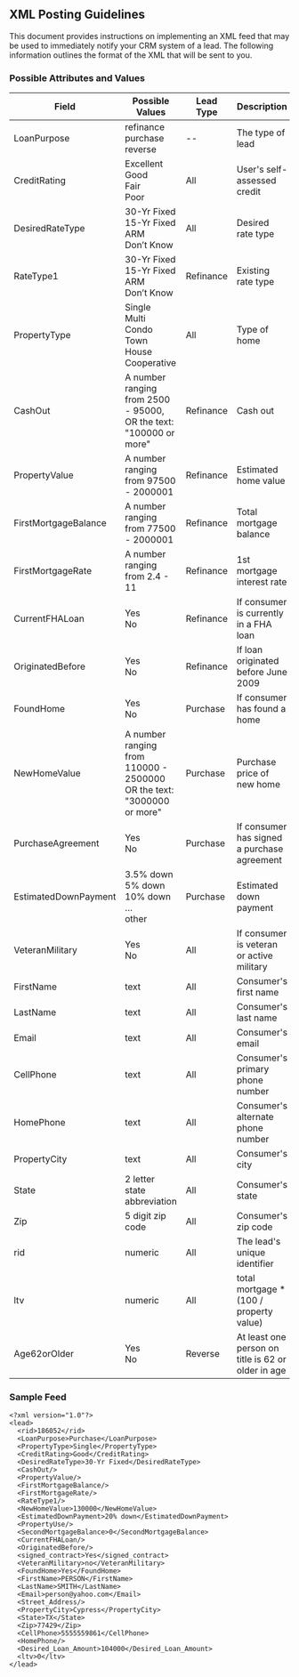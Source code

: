 ## XML Posting Guidelines

This document provides instructions on implementing an XML feed that may be used to immediately notify your CRM system of a lead. The following information outlines the format of the XML that will be sent to you.

### Possible Attributes and Values

Field   | Possible Values   | Lead Type   | Description     
------- | ----------------- | ----------- | --------------- 
LoanPurpose | refinance<br>purchase<br>reverse | -- | The type of lead 
CreditRating | Excellent<br />Good<br />Fair<br />Poor | All | User's self-assessed credit
DesiredRateType | 30-Yr Fixed<br />15-Yr Fixed<br />ARM<br />Don’t Know | All | Desired rate type
RateType1 |  30-Yr Fixed<br />15-Yr Fixed<br />ARM<br />Don’t Know | Refinance | Existing rate type
PropertyType | Single<br />Multi<br />Condo<br />Town House<br />Cooperative | All | Type of home
CashOut | A number ranging from 2500 - 95000, OR the text: "100000 or more" | Refinance | Cash out
PropertyValue | A number ranging from 97500 - 2000001 | Refinance | Estimated home value
FirstMortgageBalance | A number ranging from 77500 - 2000001 | Refinance | Total mortgage balance
FirstMortgageRate | A number ranging from 2.4 - 11 | Refinance | 1st mortgage interest rate
CurrentFHALoan | Yes<br />No | Refinance | If consumer is currently in a FHA loan
OriginatedBefore | Yes<br />No | Refinance | If loan originated before June 2009
FoundHome | Yes<br />No | Purchase | If consumer has found a home
NewHomeValue | A number ranging from 110000 - 2500000 OR the text: "3000000 or more" | Purchase | Purchase price of new home
PurchaseAgreement | Yes<br />No | Purchase | If consumer has signed a purchase agreement
EstimatedDownPayment | 3.5% down<br />5% down<br />10% down<br />…<br />other | Purchase | Estimated down payment
VeteranMilitary | Yes<br />No | All | If consumer is veteran or active military
FirstName | text | All | Consumer's first name
LastName | text | All | Consumer's last name
Email | text | All | Consumer's email
CellPhone | text | All | Consumer's primary phone number
HomePhone | text | All | Consumer's alternate phone number
PropertyCity | text | All | Consumer's city
State | 2 letter state abbreviation | All | Consumer's state
Zip | 5 digit zip code | All | Consumer's zip code
rid | numeric | All | The lead's unique identifier
ltv | numeric | All | total mortgage * (100 / property value)
Age62orOlder | Yes<br />No | Reverse | At least one person on title is 62 or older in age

### Sample Feed
```
<?xml version="1.0"?>
<lead>
  <rid>186052</rid>
  <LoanPurpose>Purchase</LoanPurpose>
  <PropertyType>Single</PropertyType>
  <CreditRating>Good</CreditRating>
  <DesiredRateType>30-Yr Fixed</DesiredRateType>
  <CashOut/>
  <PropertyValue/>
  <FirstMortgageBalance/>
  <FirstMortgageRate/>
  <RateType1/>
  <NewHomeValue>130000</NewHomeValue>
  <EstimatedDownPayment>20% down</EstimatedDownPayment>
  <PropertyUse/>
  <SecondMortgageBalance>0</SecondMortgageBalance>
  <CurrentFHALoan/>
  <OriginatedBefore/>
  <signed_contract>Yes</signed_contract>
  <VeteranMilitary>no</VeteranMilitary>
  <FoundHome>Yes</FoundHome>
  <FirstName>PERSON</FirstName>
  <LastName>SMITH</LastName>
  <Email>person@yahoo.com</Email>
  <Street_Address/>
  <PropertyCity>Cypress</PropertyCity>
  <State>TX</State>
  <Zip>77429</Zip>
  <CellPhone>5555559861</CellPhone>
  <HomePhone/>
  <Desired_Loan_Amount>104000</Desired_Loan_Amount>
  <ltv>0</ltv>
</lead>
```
